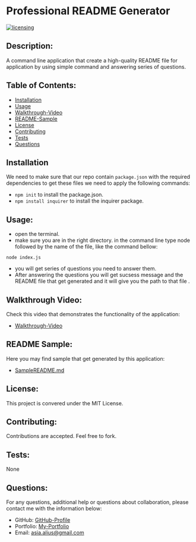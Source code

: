 # Professional README Generator
  [![licensing](https://img.shields.io/badge/license-MIT-brightgreen)](https://docs.github.com/en/github/creating-cloning-and-archiving-repositories/licensing-a-repository#searching-github-by-license-type)

  ## Description:
  A command line application that create a high-quality README file for application by using simple command and answering series of questions.

  ## Table of Contents:
  * [Installation](#installation)
  * [Usage](#usage)
  * [Walkthrough-Video](#walkthrough-video)
  * [README-Sample](#readme-sample)
  * [License](#license)
  * [Contributing](#contributing)
  * [Tests](#tests)
  * [Questions](#questions)
  
  ## Installation
  We need to make sure that our repo contain `package.json` with the required dependencies to get these files we need to apply the following commands:
  * ``` npm init ``` to install the package.json.
  * ``` npm install inquirer ``` to install the inquirer package. 

  ## Usage:
  * open the terminal.
  * make sure you are in the right directory.
  in the command line type node followed by the name of the file, like the command bellow: 

  ```
  node index.js  
  ```
  * you will get series of questions you need to answer them. 
  * After answering the questions you will get sucsess message and the README file that get generated and it will give you the path to that file .

  ## Walkthrough Video:
  Check this video that demonstrates the functionality of the application:
  * [Walkthrough-Video]()
  
  ## README Sample:  
  Here you may find sample that get generated by this application:
  * [SampleREADME.md](./SampleREADME.md)


  ## License:
  This project is convered under the MIT License.

  ## Contributing:
  Contributions are accepted. Feel free to fork.
 
  ## Tests:
  None

  ## Questions:
  For any questions, additional help or questions about collaboration, please contact me with the information below:

  * GitHub: [GitHub-Profile](https://github.com/asia-codeing)
  * Portfolio: [My-Portfolio](https://asia-codeing.github.io/my-Portfolio/)
  * Email: asia.alius@gmail.com

